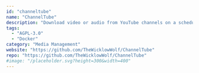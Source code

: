 ```yaml
---
id: "channeltube"
name: "ChannelTube"
description: "Download video or audio from YouTube channels on a schedule via yt-dlp."
tags:
  - "AGPL-3.0"
  - "Docker"
category: "Media Management"
website: "https://github.com/TheWicklowWolf/ChannelTube"
repo: "https://github.com/TheWicklowWolf/ChannelTube"
#image: "/placeholder.svg?height=300&width=400"
---
```


